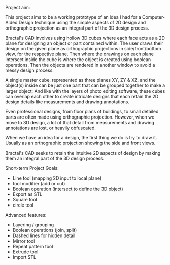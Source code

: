 Project aim:

This project aims to be a working prototype of an idea I had for a Computer-Aided Design technique using the simple aspects of 2D design and orthographic projection as an integral part of the 3D design process.

Bractal's CAD involves using hollow 3D cubes where each face acts as a 2D plane for designing an object or part contained within. The user draws their design on the given plane as orthographic projections in side/front/bottom view, for the respective plane. Then where the drawings on each plane intersect inside the cube is where the object is created using boolean operations. Then the objects are rendered in another window to avoid a messy design process.

A single master cube, represented as three planes XY, ZY & XZ, and the object(s) inside can be just one part that can be grouped together to make a larger object; And like with the layers of photo editing software, these cubes can overlap each other to create intricate designs that each retain the 2D design details like measurements and drawing annotations.

Even professional designs, from floor plans of buildings, to small detailed parts are often made using orthographic projection. However, when we move to 3D design, a lot of that detail from measurements and drawing annotations are lost, or heavily obfuscated.

When we have an idea for a design, the first thing we do is try to draw it. Usually as an orthographic projection showing the side and front views.

Bractal's CAD seeks to retain the intuitive 2D aspects of design by making them an integral part of the 3D design process.

Short-term Project Goals:

  - Line tool (mapping 2D input to local plane)
  - tool modifier (add or cut)
  - Boolean operation (intersect to define the 3D object)
  - Export as STL
  - Square tool
  - circle tool

Advanced features:

  - Layering / grouping
  - Boolean operations (join, split)
  - Dashed lines for hidden detail
  - Mirror tool
  - Repeat pattern tool
  - Extrude tool
  - Import STL